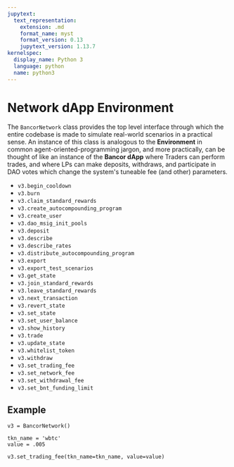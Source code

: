 ```yaml
---
jupytext:
  text_representation:
    extension: .md
    format_name: myst
    format_version: 0.13
    jupytext_version: 1.13.7
kernelspec:
  display_name: Python 3
  language: python
  name: python3
---
```


# Network dApp Environment

The `BancorNetwork` class provides the top level interface through which the entire codebase is made to simulate real-world scenarios in a practical sense. An instance of this class is analogous to the **Environment** in common agent-oriented-programming jargon, and more practically, can be thought of like an instance of the **Bancor dApp** where Traders can perform trades, and where LPs can make deposits, withdraws, and participate in DAO votes which change the system's tuneable fee (and other) parameters. 

 * `v3.begin_cooldown`
 * `v3.burn`
 * `v3.claim_standard_rewards`
 * `v3.create_autocompounding_program`
 * `v3.create_user`
 * `v3.dao_msig_init_pools`
 * `v3.deposit`
 * `v3.describe`
 * `v3.describe_rates`
 * `v3.distribute_autocompounding_program`
 * `v3.export`
 * `v3.export_test_scenarios`
 * `v3.get_state`
 * `v3.join_standard_rewards`
 * `v3.leave_standard_rewards`
 * `v3.next_transaction`
 * `v3.revert_state`
 * `v3.set_state`
 * `v3.set_user_balance`
 * `v3.show_history`
 * `v3.trade`
 * `v3.update_state`
 * `v3.whitelist_token`
 * `v3.withdraw`
 * `v3.set_trading_fee`
 * `v3.set_network_fee`
 * `v3.set_withdrawal_fee`
 * `v3.set_bnt_funding_limit`

## Example 

```
v3 = BancorNetwork()

tkn_name = 'wbtc'
value = .005

v3.set_trading_fee(tkn_name=tkn_name, value=value)
```
